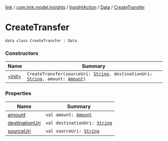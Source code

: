[link](../../../../index.md) / [com.tink.model.insights](../../../index.md) / [InsightAction](../../index.md) / [Data](../index.md) / [CreateTransfer](./index.md)

# CreateTransfer

`data class CreateTransfer : Data`

### Constructors

| Name | Summary |
|---|---|
| [&lt;init&gt;](-init-.md) | `CreateTransfer(sourceUri: `[`String`](https://kotlinlang.org/api/latest/jvm/stdlib/kotlin/-string/index.html)`, destinationUri: `[`String`](https://kotlinlang.org/api/latest/jvm/stdlib/kotlin/-string/index.html)`, amount: `[`Amount`](../../../../com.tink.model.misc/-amount/index.md)`)` |

### Properties

| Name | Summary |
|---|---|
| [amount](amount.md) | `val amount: `[`Amount`](../../../../com.tink.model.misc/-amount/index.md) |
| [destinationUri](destination-uri.md) | `val destinationUri: `[`String`](https://kotlinlang.org/api/latest/jvm/stdlib/kotlin/-string/index.html) |
| [sourceUri](source-uri.md) | `val sourceUri: `[`String`](https://kotlinlang.org/api/latest/jvm/stdlib/kotlin/-string/index.html) |
